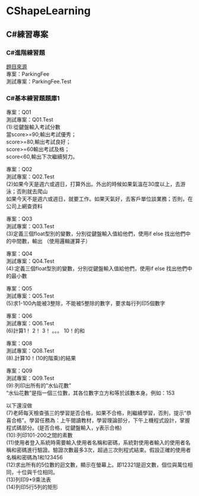 # CShapeLearning
## C#練習專案
  
### C#進階練習題
[題目來源](https://www.evernote.com/shard/s530/sh/019c49aa-e591-562a-0798-a9a6e8d96d33/f68a2bc14e4689802efdddbc289b04de)  
專案：ParkingFee  
測試專案：ParkingFee.Test  
  
### C#基本練習題題庫1  
  
專案：Q01  
測試專案：Q01.Test  
(1):從鍵盤輸入考試分數  
當score>=90;輸出考試優秀；  
score>=80,輸出考試良好；  
score>=60輸出考試及格；  
score<60,輸出下次繼續努力。  
  
專案：Q02  
測試專案：Q02.Test  
(2)如果今天是週六或週日，打算外出。外出的時候如果氣溫在30度以上，去游泳；否則就去爬山  
如果今天不是週六或週日，就要工作。如果天氣好，去客戶單位談業務；否則，在公司上網查資料  
 
專案：Q03  
測試專案：Q03.Test  
(3)定義三個float型別的變數，分別從鍵盤輸入值給他們，使用if else 找出他們中的中間數，輸出 （使用邏輯運算子）  
  
專案：Q04  
測試專案：Q04.Test  
(4):定義三個float型別的變數，分別從鍵盤輸入值給他們，使用if else 找出他們中的最小數  
 
專案：Q05  
測試專案：Q05.Test  
(5)求1-100內能被3整除，不能被5整除的數字，要求每行列印5個數字  
 
專案：Q06  
測試專案：Q06.Test  
(6)計算1！ 2！ 3！ 。。。 10！的和  
 
專案：Q08  
測試專案：Q08.Test  
(8).計算10！(10的階乘)的結果  
 
專案：Q09  
測試專案：Q09.Test  
(9):列印出所有的”水仙花數”  
“水仙花數”是指一個三位數，其各位數字立方和等於該數本身。例如：153  
  
以下還沒做  
(7)老師每天檢查張三的學習是否合格，如果不合格，則繼續學習，否則，提示“恭喜合格”。學習任務為：上午閱讀教材，學習理論部分，下午上機程式設計，掌握程式碼部分。(是否合格，從鍵盤輸入，y表示合格)  
(10):列印101-200之間的素數  
(11)使用者登入系統時需要輸入使用者名稱和密碼，系統對使用者輸入的使用者名稱和密碼進行驗證。驗證次數最多3次，超過三次則程式結束。假設正確的使用者名稱和密碼為1和123456  
(12)求出所有的5位數的迴文數，顯示在螢幕上。即12321是迴文數，個位與萬位相同，十位與千位相同。  
(13)列印9*9乘法表  
(14)列印5行5列的矩形  

